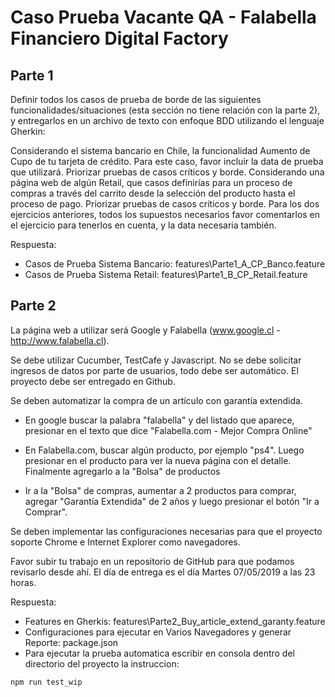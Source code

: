 # Caso Prueba Vacante QA - Falabella Financiero Digital Factory

## Parte 1

Definir todos los casos de prueba de borde  de las siguientes funcionalidades/situaciones (esta sección no tiene relación con la parte 2), y entregarlos en un archivo de texto con enfoque BDD utilizando el lenguaje Gherkin:

Considerando el sistema bancario en Chile, la funcionalidad Aumento de Cupo de tu tarjeta de crédito. Para este caso, favor incluir la data de prueba que utilizará. Priorizar pruebas de casos críticos y borde.
Considerando una página web de algún Retail, que casos definirías para un proceso de compras a través del carrito desde la selección del producto hasta el proceso de pago. Priorizar pruebas de casos críticos y borde.
Para los dos ejercicios anteriores, todos los supuestos necesarios favor comentarlos en el ejercicio para tenerlos en cuenta, y la data necesaria también.

Respuesta: 
- Casos de Prueba Sistema Bancario: features\Parte1_A_CP_Banco.feature
- Casos de Prueba Sistema Retail: features\Parte1_B_CP_Retail.feature

## Parte 2

La página web a utilizar será Google y Falabella (www.google.cl - http://www.falabella.cl).

Se debe utilizar Cucumber, TestCafe y Javascript. No se debe solicitar ingresos de datos por parte de usuarios, todo debe ser automático. El proyecto debe ser entregado en Github.

Se deben automatizar la compra de un artículo con garantía extendida.

- En google buscar la palabra "falabella" y del listado que aparece, presionar en el texto que dice "Falabella.com - Mejor Compra Online"

- En Falabella.com, buscar algún producto, por ejemplo "ps4". Luego presionar en el producto para ver la nueva página con el detalle. Finalmente agregarlo a la "Bolsa" de productos

- Ir a la "Bolsa" de compras, aumentar a 2 productos para comprar, agregar "Garantía Extendida" de 2 años y luego presionar el botón "Ir a Comprar". 

Se deben implementar las configuraciones necesarias para que el proyecto soporte Chrome e Internet Explorer como navegadores. 

Favor subir tu trabajo en un repositorio de GitHub para que podamos revisarlo desde ahí. El día de entrega es el día Martes 07/05/2019 a las 23 horas. 

Respuesta:
- Features en Gherkis: features\Parte2_Buy_article_extend_garanty.feature
- Configuraciones para ejecutar en Varios Navegadores y generar Reporte: package.json
- Para ejecutar la prueba automatica escribir en consola dentro del directorio del proyecto la instruccion: 
```
npm run test_wip
```
